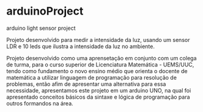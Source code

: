 # arduinoProject
arduino light sensor project

Projeto desenvolvido para medir a intensidade da luz, usando um sensor LDR e 10 leds que ilustra a intensidade da luz no ambiente.

Projeto desenvolvido como uma aprensetação em conjunto com um colega de turma, para o curso superior de Licenciatura Matemática - UEMS/UUC, tendo como fundamento o novo ensino médio que orienta o docente de matemática a utilizar linguagem de programação para resolução de problemas, então afim de apresentar uma alternativa para essa necessidade, apresentamos este projeto em um arduino UNO, na qual foi apresentado conceitos básicos da sintaxe e lógica de programação para outros formandos na área.
